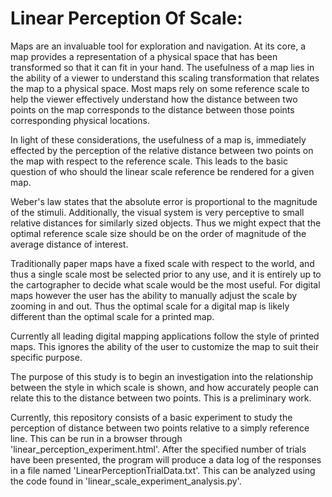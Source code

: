 # Linear Perception Of Scale:
Maps are an invaluable tool for exploration and navigation. At its core, a map provides a representation of a physical space that has been transformed so that it can fit in your hand. The usefulness of a map lies in the ability of a viewer to understand this scaling transformation that relates the map to a physical space. Most maps rely on some reference scale to help the viewer effectively understand how the distance between two points on the map corresponds to the distance between those points corresponding physical locations.

In light of these considerations, the usefulness of a map is, immediately effected by the perception of the relative distance between two points on the map with respect to the reference scale. This leads to the basic question of who should the linear scale reference be rendered for a given map.

Weber's law states that the absolute error is proportional to the magnitude of the stimuli. Additionally, the visual system is very perceptive to small relative distances for similarly sized objects. Thus we might expect that the optimal reference scale size should be on the order of magnitude of the average distance of interest.

Traditionally paper maps have a fixed scale with respect to the world, and thus a single scale most be selected prior to any use, and it is entirely up to the cartographer to decide what scale would be the most useful. For digital maps however the user has the ability to manually adjust the scale by zooming in and out. Thus the optimal scale for a digital map is likely different than the optimal scale for a printed map.

Currently all leading digital mapping applications follow the style of printed maps. This ignores the ability of the user to customize the map to suit their specific purpose.

The purpose of this study is to begin an investigation into the relationship between the style in which scale is shown, and how accurately people can relate this to the distance between two points. This is a preliminary work.

Currently, this repository consists of a basic experiment to study the perception of distance between two points relative to a simply reference line. This can be run in a browser through 'linear_perception_experiment.html'. After the specified number of trials have been presented, the program will produce a data log of the responses in a file named 'LinearPerceptionTrialData.txt'. This can be analyzed using the code found in 'linear_scale_experiment_analysis.py'.
